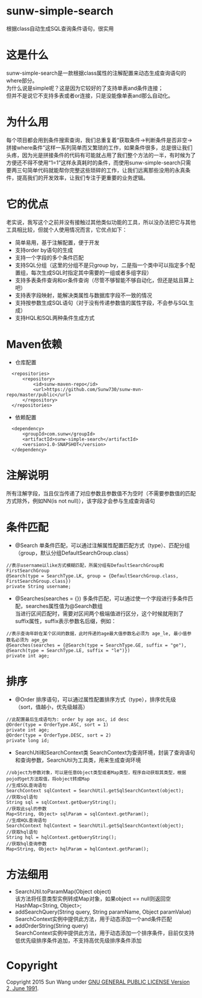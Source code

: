 # sunw-simple-search
根据class自动生成SQL查询条件语句，很实用

# 这是什么
sunw-simple-search是一款根据class属性的注解配置来动态生成查询语句的where部分。<br>
为什么说是simple呢？这是因为它较好的了支持单表and条件连接；<br>
但并不是说它不支持多表或者or连接，只是没能像单表and那么自动化。

# 为什么用
每个项目都会用到条件搜索查询，我们总重复着“获取条件->判断条件是否非空->拼接where条件”这样一系列简单而又繁琐的工作，如果条件很多，总是很让我们头疼，因为光是拼接条件的代码有可能就占用了我们整个方法的一半，有时候为了方便还不得不使用“1=1”这样永真耗时的条件，而使用sunw-simple-search只需要两三句简单代码就能帮你完整这些琐碎的工作，让我们远离那些没用的永真条件，提高我们的开发效率，让我们专注于更重要的业务逻辑。

# 它的优点
老实说，我写这个之前并没有接触过其他类似功能的工具，所以没办法把它与其他工具相比较，但就个人使用情况而言，它优点如下：
* 简单易用，基于注解配置，便于开发
* 支持order by语句的生成
* 支持一个字段的多个条件匹配
* 支持SQL分组（这里的分组不是只group by，二是指一个类中可以指定多个配置组，每次生成SQL时指定其中需要的一组或者多组字段）
* 支持多表条件查询和or条件查询（尽管不够智能不够自动化，但还是姑且算上吧）
* 支持表字段映射，能解决类属性与数据库字段不一致的情况
* 支持按参数生成SQL语句（对于没有传递参数值的属性字段，不会参与SQL生成）
* 支持HQL和SQL两种条件生成方式
 
# Maven依赖
* 仓库配置
```
  <repositories>
      <repository>
          <id>sunw-maven-repo</id>
          <url>https://github.com/Sunw730/sunw-mvn-repo/master/public</url>
      </repository>
  </repositories>
```
* 依赖配置
```
  <dependency>
      <groupId>com.sunw</groupId>
      <artifactId>sunw-simple-search</artifactId>
      <version>1.0-SNAPSHOT</version>
  </dependency>
```

# 注解说明
所有注解字段，当且仅当传递了对应参数且参数值不为空时（不需要参数值的匹配方式除外，例如NN(is not null)），该字段才会参与生成查询语句

# 条件匹配

* @Search
单条件匹配，可以通过注解属性配置匹配方式（type）、匹配分组（group，默认分组DefaultSearchGroup.class）
```
//表示username以like方式模糊匹配，所属分组有DefaultSearchGroup和FirstSearchGroup
@Search(type = SearchType.LK, group = {DefaultSearchGroup.class, FirstSearchGroup.class})
private String username;
```

* @Searches(searches = {})
多条件匹配，可以通过使一个字段进行多条件匹配，searches属性值为@Search数组<br>
当进行区间匹配时，需要对区间两个极端值进行区分，这个时候就用到了suffix属性，suffix表示参数名后缀，例如：
```
//表示查询年龄在某个区间的数据，此时传递的age最大值参数名必须为 age_le, 最小值参数名必须为 age_ge
@Searches(searches = {@Search(type = SearchType.GE, suffix = "ge"), @Search(type = SearchType.LE, suffix = "le")})
private int age;
```

# 排序
* @Order
排序语句，可以通过属性配置排序方式（type），排序优先级（sort，值越小，优先级越高）
```
//此配置最后生成语句为: order by age asc, id desc
@Order(type = OrderType.ASC, sort = 1)
private int age;
@Order(type = OrderType.DESC, sort = 2)
private long id;
```

* SearchUtil和SearchContext类
SearchContext为查询环境，封装了查询语句和查询参数，SearchUtil为工具类，用来生成查询环境
```
//object为参数对象，可以是任意Object类型或者Map类型，程序自动获取其类型，根据pojo的get方法取值，将object转成Map
//生成SQL查询语句
SearchContext sqlContext = SearchUtil.getSqlSearchContext(object);
//获取sql语句
String sql = sqlContext.getQueryString();
//获取此sql的参数
Map<String, Object> sqlParam = sqlContext.getParam();
//生成HQL查询语句
SearchContext hqlContext = SearchUtil.getSqlSearchContext(object);
//获取hql语句
String hql = hqlContext.getQueryString();
//获取hql查询参数
Map<String, Object> hqlParam = hqlContext.getParam();
```

# 方法细用
* SearchUtil.toParamMap(Object object)<br>
该方法将任意类型实例转成Map对象，如果object == null则返回空HashMap<String, Object>;
* addSearchQuery(String query, String paramName, Object paramValue)<br>
SearchContext实例中提供此方法，用于动态添加一个and条件匹配
* addOrderString(String query)<br>
SearchContext实例中提供此方法，用于动态添加一个排序条件，目前仅支持低优先级排序条件追加，不支持高优先级排序条件添加


# Copyright
Copyright 2015 Sun Wang under [GNU GENERAL PUBLIC LICENSE Version 2, June 1991](LISENSE).





